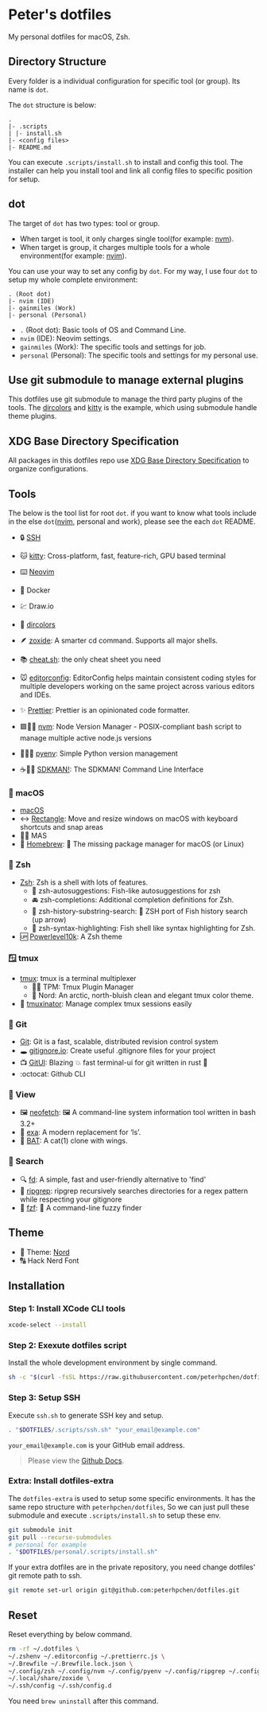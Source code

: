 # Peter's dotfiles

My personal dotfiles for macOS, Zsh.

## Directory Structure

Every folder is a individual configuration for specific tool (or group). Its name is `dot`.

The `dot` structure is below:

```
.
|- .scripts
| |- install.sh
|- <config files>
|- README.md
```

You can execute `.scripts/install.sh` to install and config this tool. The installer can help you install tool and link all config files to specific position for setup.

## dot

The target of `dot` has two types: tool or group.

- When target is tool, it only charges single tool(for example: [nvm](./dots/nvm/)).
- When target is group, it charges multiple tools for a whole environment(for example: [nvim](https://github.com/peterhpchen/nvim)).

You can use your way to set any config by `dot`. For my way, I use four `dot` to setup my whole complete environment:

```
. (Root dot)
|- nvim (IDE)
|- gainmiles (Work)
|- personal (Personal)
```

- `.` (Root dot): Basic tools of OS and Command Line.
- `nvim` (IDE): Neovim settings.
- `gainmiles` (Work): The specific tools and settings for job.
- `personal` (Personal): The specific tools and settings for my personal use.

## Use git submodule to manage external plugins

This dotfiles use git submodule to manage the third party plugins of the tools.
The [dircolors](./dots/dircolors/) and [kitty](./dots/kitty/) is the example,
which using submodule handle theme plugins.

## XDG Base Directory Specification

All packages in this dotfiles repo use [XDG Base Directory Specification](https://specifications.freedesktop.org/basedir-spec/basedir-spec-latest.html) to organize configurations.

## Tools

The below is the tool list for root `dot`. if you want to know what tools include in the else `dot`([nvim](https://github.com/peterhpchen/nvim), personal and work), please see the each `dot` README.

- :lock: [SSH](./dots/ssh/)

- :cat: [kitty](./dots/kitty/): Cross-platform, fast, feature-rich, GPU based terminal

- :keyboard: [Neovim](https://github.com/peterhpchen/nvim)

- :whale: Docker
- :chart: Draw.io

- :rainbow: [dircolors](./dots/dircolors/)

- :feather: [zoxide](./dots/zoxide/): A smarter cd command. Supports all major shells.
- :books: [cheat.sh](./dots/cheat.sh/): the only cheat sheet you need

- :mouse: [editorconfig](./dots/editorconfig/): EditorConfig helps maintain consistent coding styles for multiple developers working on the same project across various editors and IDEs.
- :sparkles: [Prettier](./dots/prettier/): Prettier is an opinionated code formatter.

- :green_square::pilot: [nvm](./dots/nvm/): Node Version Manager - POSIX-compliant bash script to manage multiple active node.js versions
- :snake::pilot: [pyenv](./dots/pyenv/): Simple Python version management
- :coffee::pilot: [SDKMAN!](./dots/sdkman/): The SDKMAN! Command Line Interface

### :apple: macOS

- [macOS](./dots/macos/)
- :left_right_arrow: [Rectangle](./dots/rectangle/): Move and resize windows on macOS with keyboard shortcuts and snap areas
- :pilot: MAS
- :beer: [Homebrew](./dots/homebrew/): :beer: The missing package manager for macOS (or Linux)

### :shell: Zsh

- [Zsh](./dots/zsh/): Zsh is a shell with lots of features.
  - :page_facing_up: zsh-autosuggestions: Fish-like autosuggestions for zsh
  - :oncoming_automobile: zsh-completions: Additional completion definitions for Zsh.
  - :newspaper: zsh-history-substring-search: :tropical_fish: ZSH port of Fish history search (up arrow)
  - :rainbow: zsh-syntax-highlighting: Fish shell like syntax highlighting for Zsh.
- :up: [Powerlevel10k](./dots/powerlevel10k/): A Zsh theme

### :window: tmux

- [tmux](./dots/tmux/): tmux is a terminal multiplexer
  - :pilot: TPM: Tmux Plugin Manager
  - :art: Nord: An arctic, north-bluish clean and elegant tmux color theme.
- :bookmark: [tmuxinator](./dots/tmuxinator/): Manage complex tmux sessions easily

### :christmas_tree: Git

- [Git](./dots/git/): Git is a fast, scalable, distributed revision control system
- :hole: [gitignore.io](./dots/gitignore.io/): Create useful .gitignore files for your project
- :tv: [GitUI](./dots/gitui/): Blazing :boom: fast terminal-ui for git written in rust :crab:
- :octocat: Github CLI

### :eyes: View

- :framed_picture: [neofetch](./dots/neofetch/): :framed_picture: A command-line system information tool written in bash 3.2+
- :scroll: [exa](./dots/exa/): A modern replacement for ‘ls’.
- :bat: [BAT](./dots/bat/): A cat(1) clone with wings.

### :flashlight: Search

- :mag: [fd](./dots/fd/): A simple, fast and user-friendly alternative to 'find'
- :mag_right: [ripgrep](./dots/ripgrep/): ripgrep recursively searches directories for a regex pattern while respecting your gitignore
- :cherry_blossom: [fzf](./dots/fzf/): :cherry_blossom: A command-line fuzzy finder

## Theme

- :art: Theme: [Nord](https://www.nordtheme.com/)
- :capital_abcd: Hack Nerd Font

## Installation

### Step 1: Install XCode CLI tools

```sh
xcode-select --install
```

### Step 2: Exexute dotfiles script

Install the whole development environment by single command.

```sh
sh -c "$(curl -fsSL https://raw.githubusercontent.com/peterhpchen/dotfiles/main/.scripts/install.sh)"
```

### Step 3: Setup SSH

Execute `ssh.sh` to generate SSH key and setup.

```sh
. "$DOTFILES/.scripts/ssh.sh" "your_email@example.com"
```

`your_email@example.com` is your GitHub email address.

> Please view the [Github Docs](https://docs.github.com/en/authentication/connecting-to-github-with-ssh/generating-a-new-ssh-key-and-adding-it-to-the-ssh-agent).

### Extra: Install dotfiles-extra

The `dotfiles-extra` is used to setup some specific environments. It has the same repo structure with `peterhpchen/dotfiles`, So we can just pull these submodule and execute `.scripts/install.sh` to setup these env.

```sh
git submodule init
git pull --recurse-submodules
# personal for example
. "$DOTFILES/personal/.scripts/install.sh"
```

If your extra dotfiles are in the private repository, you need change dotfiles' git remote path to ssh.

```sh
git remote set-url origin git@github.com:peterhpchen/dotfiles.git
```

## Reset

Reset everything by below command.

```sh
rm -rf ~/.dotfiles \
~/.zshenv ~/.editorconfig ~/.prettierrc.js \
~/.Brewfile ~/.Brewfile.lock.json \
~/.config/zsh ~/.config/nvm ~/.config/pyenv ~/.config/ripgrep ~/.config/fzf ~/.config/neofetch ~/.config/tmux ~/.config/kitty ~/.config/git ~/.config/sdkman ~/.config/tmuxinator ~/.config/gh ~/.config/gitui \
~/.local/share/zoxide \
~/.ssh/config ~/.ssh/config.d
```

You need `brew uninstall` after this command.
